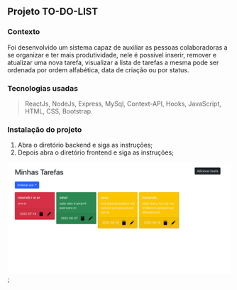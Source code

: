 ## Projeto TO-DO-LIST

### Contexto

Foi desenvolvido um sistema capaz de auxiliar as pessoas colaboradoras a se organizar e ter mais produtividade, nele é possivel inserir, remover e atualizar uma nova tarefa, visualizar a lista de tarefas a mesma pode ser ordenada por ordem alfabética, data de criação ou por status.

### Tecnologias usadas

>ReactJs, NodeJs, Express, MySql, Context-API, Hooks, JavaScript, HTML, CSS, Bootstrap.


### Instalação do projeto

1. Abra o diretório backend e siga as instruções;
2. Depois abra o diretório frontend e siga as instruções;

![alt text](./tarefa.png);
